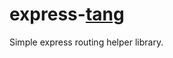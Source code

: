 express-[tang](https://translate.google.com/#th/en/%E0%B8%97%E0%B8%B2%E0%B8%87)
===============================================================================

Simple express routing helper library.
